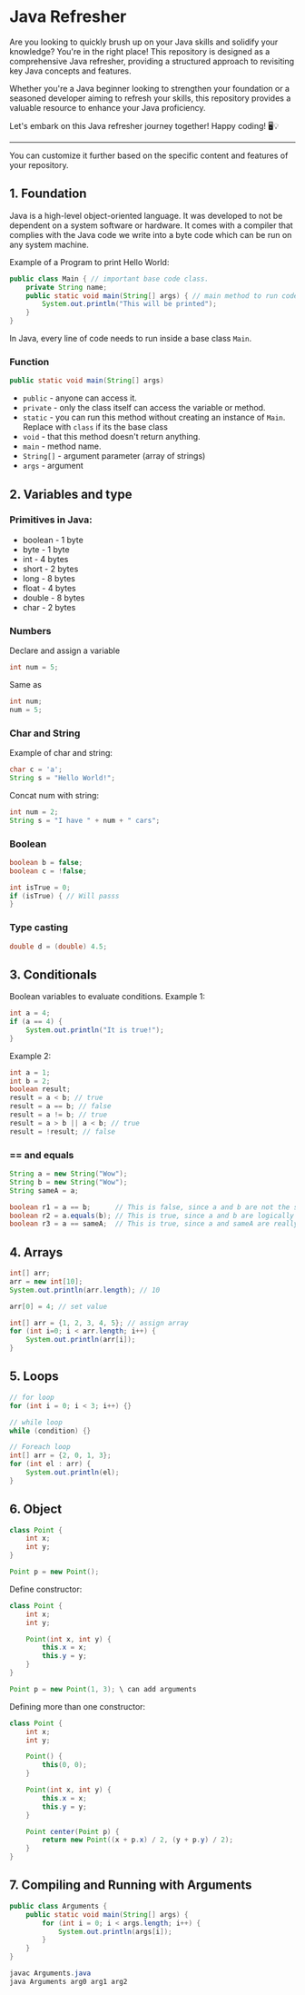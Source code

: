 # Java Refresher

Are you looking to quickly brush up on your Java skills and solidify your knowledge? You're in the right place! This repository is designed as a comprehensive Java refresher, providing a structured approach to revisiting key Java concepts and features.

Whether you're a Java beginner looking to strengthen your foundation or a seasoned developer aiming to refresh your skills, this repository provides a valuable resource to enhance your Java proficiency.

Let's embark on this Java refresher journey together! Happy coding! 🖥️💡

---

You can customize it further based on the specific content and features of your repository.

## 1. Foundation
Java is a high-level object-oriented language. It was developed to not be dependent on a system software or hardware. It comes with a compiler that complies with the Java code we write into a byte code which can be run on any system machine. 

Example of a Program to print Hello World:
```java
public class Main { // important base code class.
    private String name;
    public static void main(String[] args) { // main method to run code
        System.out.println("This will be printed");
    }
}
```

In Java, every line of code needs to run inside a base class `Main`.

### Function
```java
public static void main(String[] args)
```
- `public` - anyone can access it.
- `private` - only the class itself can access the variable or method.
- `static` - you can run this method without creating an instance of `Main`. Replace with `class` if its the base class
- `void` - that this method doesn't return anything.
- `main` - method name.
- `String[]` - argument parameter (array of strings)
- `args` - argument

## 2. Variables and type

### Primitives in Java:
- boolean - 1 byte
- byte - 1 byte
- int - 4 bytes
- short - 2 bytes
- long - 8 bytes
- float - 4 bytes
- double - 8 bytes
- char - 2 bytes

### Numbers
Declare and assign a variable
```java
int num = 5;
```
Same as
```java
int num;
num = 5;
```
### Char and String
Example of char and string:
```java
char c = 'a';
String s = "Hello World!"; 
```
Concat num with string:
```java
int num = 2;
String s = "I have " + num + " cars";
```
### Boolean
```java
boolean b = false;
boolean c = !false;

int isTrue = 0;
if (isTrue) { // Will passs
}
```
### Type casting
```java
double d = (double) 4.5;
```

## 3. Conditionals
Boolean variables to evaluate conditions.
Example 1:
```java
int a = 4;
if (a == 4) {
    System.out.println("It is true!");
}
```
Example 2:
```java
int a = 1;
int b = 2;
boolean result;
result = a < b; // true
result = a == b; // false
result = a != b; // true
result = a > b || a < b; // true
result = !result; // false
```
### == and equals
```java
String a = new String("Wow");
String b = new String("Wow");
String sameA = a;

boolean r1 = a == b;      // This is false, since a and b are not the same object
boolean r2 = a.equals(b); // This is true, since a and b are logically equals
boolean r3 = a == sameA;  // This is true, since a and sameA are really the same object
```
## 4. Arrays

```java
int[] arr;
arr = new int[10];
System.out.println(arr.length); // 10

arr[0] = 4; // set value

int[] arr = {1, 2, 3, 4, 5}; // assign array
for (int i=0; i < arr.length; i++) {
    System.out.println(arr[i]);
}
```
## 5. Loops
```java
// for loop
for (int i = 0; i < 3; i++) {}

// while loop
while (condition) {}

// Foreach loop
int[] arr = {2, 0, 1, 3};
for (int el : arr) {
    System.out.println(el);
}
```

## 6. Object
```java
class Point {
    int x;
    int y;
}

Point p = new Point();
```

Define constructor:
```java
class Point {
    int x;
    int y;

    Point(int x, int y) {
        this.x = x;
        this.y = y;
    }
}

Point p = new Point(1, 3); \ can add arguments
```

Defining more than one constructor:
```java
class Point {
    int x;
    int y;

    Point() {
        this(0, 0);
    }

    Point(int x, int y) {
        this.x = x;
        this.y = y;
    }

    Point center(Point p) {
        return new Point((x + p.x) / 2, (y + p.y) / 2);
    }
}
```

## 7. Compiling and Running with Arguments
```java
public class Arguments {
    public static void main(String[] args) {
        for (int i = 0; i < args.length; i++) {
            System.out.println(args[i]);
        }
    }
}

javac Arguments.java
java Arguments arg0 arg1 arg2
```
